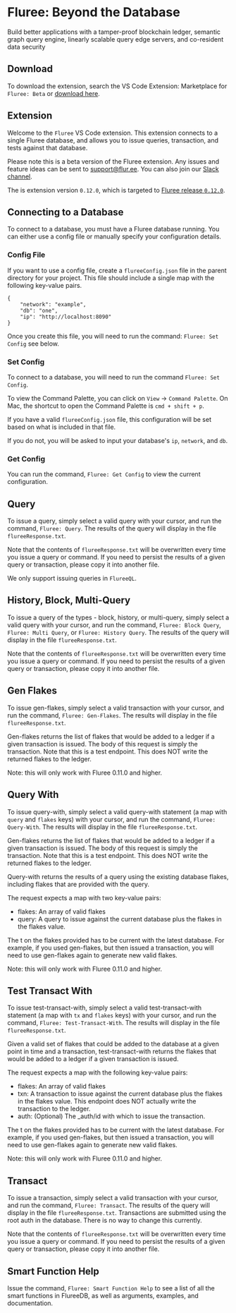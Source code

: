 # Fluree: Beyond the Database

Build better applications with a tamper-proof blockchain ledger, semantic graph query engine, linearly scalable query edge servers, and co-resident data security

## Download

To download the extension, search the VS Code Extension: Marketplace for `Fluree: Beta` or [download here](https://marketplace.visualstudio.com/items?itemName=Fluree.fluree).

## Extension 

Welcome to the `Fluree` VS Code extension. This extension connects to a single Fluree database, and allows you to issue queries, transaction, and tests against that database. 

Please note this is a beta version of the Fluree extension. Any issues and feature ideas can be sent to support@flur.ee. You can also join our [Slack channel](https://join.slack.com/t/flureedb/shared_invite/enQtNTM1NzI4MTEzODA4LWEzNTMzN2VmYjBiODQ5MDUzODg1M2E3OTBjNGVmM2EwNmZhMGMwNTg2ZmJiZjk2MjA5NDkwYTk0OTVhODQ1Y2U).

The is extension version `0.12.0`, which is targeted to [Fluree release `0.12.0`](s3://fluree-releases-public/fluree-0.12.0.zip).

## Connecting to a Database

To connect to a database, you must have a Fluree database running. You can either use a config file or manually specify your configuration details. 

### Config File

If you want to use a config file, create a `flureeConfig.json` file in the parent directory for your project. This file should include a single map with the following key-value pairs. 

```
{
    "network": "example",
    "db": "one",
    "ip": "http://localhost:8090"
}
```

Once you create this file, you will need to run the command: `Fluree: Set Config` see below.

### Set Config

To connect to a database, you will need to run the command `Fluree: Set Config`. 

To view the Command Palette, you can click on `View` -> `Command Palette`. On Mac, the shortcut to open the Command Palette is `cmd + shift + p`.

If you have a valid `flureeConfig.json` file, this configuration will be set based on what is included in that file.

If you do not, you will be asked to input your database's `ip`, `network`, and `db`.

### Get Config

You can run the command, `Fluree: Get Config` to view the current configuration.

## Query 

To issue a query, simply select a valid query with your cursor, and run the command, `Fluree: Query`. The results of the query will display in the file `flureeResponse.txt`. 

Note that the contents of `flureeResponse.txt` will be overwritten every time you issue a query or command. If you need to persist the results of a given query or transaction, please copy it into another file.

We only support issuing queries in `FlureeQL`.

## History, Block, Multi-Query 

To issue a query of the types - block, history, or multi-query, simply select a valid query with your cursor, and run the command, `Fluree: Block Query`, `Fluree: Multi Query`, or `Fluree: History Query`. The results of the query will display in the file `flureeResponse.txt`. 

Note that the contents of `flureeResponse.txt` will be overwritten every time you issue a query or command. If you need to persist the results of a given query or transaction, please copy it into another file.

## Gen Flakes 

To issue gen-flakes, simply select a valid transaction with your cursor, and run the command, `Fluree: Gen-Flakes`. The results will display in the file `flureeResponse.txt`. 

Gen-flakes returns the list of flakes that would be added to a ledger if a given transaction is issued. The body of this request is simply the transaction. Note that this is a test endpoint. This does NOT write the returned flakes to the ledger.

Note: this will only work with Fluree 0.11.0 and higher.

## Query With

To issue query-with, simply select a valid query-with statement (a map with `query` and `flakes` keys) with your cursor, and run the command, `Fluree: Query-With`. The results will display in the file `flureeResponse.txt`. 

Gen-flakes returns the list of flakes that would be added to a ledger if a given transaction is issued. The body of this request is simply the transaction. Note that this is a test endpoint. This does NOT write the returned flakes to the ledger.

Query-with returns the results of a query using the existing database flakes, including flakes that are provided with the query.

The request expects a map with two key-value pairs:

- flakes:	An array of valid flakes
- query:	A query to issue against the current database plus the flakes in the flakes value.

The t on the flakes provided has to be current with the latest database. For example, if you used gen-flakes, but then issued a transaction, you will need to use gen-flakes again to generate new valid flakes.

Note: this will only work with Fluree 0.11.0 and higher.

## Test Transact With

To issue test-transact-with, simply select a valid test-transact-with statement (a map with `tx` and `flakes` keys) with your cursor, and run the command, `Fluree: Test-Transact-With`. The results will display in the file `flureeResponse.txt`. 

Given a valid set of flakes that could be added to the database at a given point in time and a transaction, test-transact-with returns the flakes that would be added to a ledger if a given transaction is issued.

The request expects a map with the following key-value pairs:

- flakes:	An array of valid flakes
- txn:	A transaction to issue against the current database plus the flakes in the flakes value. This endpoint does NOT actually write the transaction to the ledger.
- auth:	(Optional) The _auth/id with which to issue the transaction.

The t on the flakes provided has to be current with the latest database. For example, if you used gen-flakes, but then issued a transaction, you will need to use gen-flakes again to generate new valid flakes.

Note: this will only work with Fluree 0.11.0 and higher.

## Transact

To issue a transaction, simply select a valid transaction with your cursor, and run the command, `Fluree: Transact`. The results of the query will display in the file `flureeResponse.txt`. Transactions are submitted using the root auth in the database. There is no way to change this currently.

Note that the contents of `flureeResponse.txt` will be overwritten every time you issue a query or command. If you need to persist the results of a given query or transaction, please copy it into another file.

## Smart Function Help

Issue the command, `Fluree: Smart Function Help` to see a list of all the smart functions in FlureeDB, as well as arguments, examples, and documentation.

